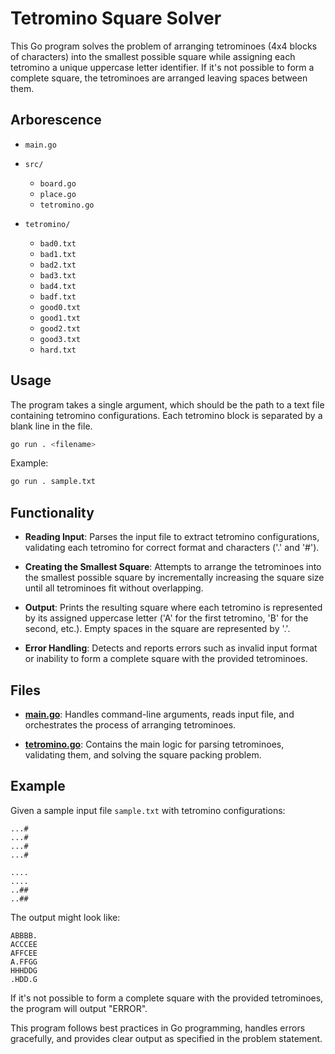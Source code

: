 # Tetromino Square Solver

This Go program solves the problem of arranging tetrominoes (4x4 blocks of characters) into the smallest possible square while assigning each tetromino a unique uppercase letter identifier. If it's not possible to form a complete square, the tetrominoes are arranged leaving spaces between them.

## Arborescence

- `main.go`
- `src/`
  - `board.go`
  - `place.go`
  - `tetromino.go`

- `tetromino/`
   - `bad0.txt`
   - `bad1.txt`
   - `bad2.txt`
   - `bad3.txt`
   - `bad4.txt`
   - `badf.txt`
   - `good0.txt`
   - `good1.txt`
   - `good2.txt`
   - `good3.txt`
   - `hard.txt`



## Usage

The program takes a single argument, which should be the path to a text file containing tetromino configurations. Each tetromino block is separated by a blank line in the file.

```bash
go run . <filename>
```

Example:
```bash
go run . sample.txt
```

## Functionality

- **Reading Input**: Parses the input file to extract tetromino configurations, validating each tetromino for correct format and characters ('.' and '#').
  
- **Creating the Smallest Square**: Attempts to arrange the tetrominoes into the smallest possible square by incrementally increasing the square size until all tetrominoes fit without overlapping.

- **Output**: Prints the resulting square where each tetromino is represented by its assigned uppercase letter ('A' for the first tetromino, 'B' for the second, etc.). Empty spaces in the square are represented by '.'.

- **Error Handling**: Detects and reports errors such as invalid input format or inability to form a complete square with the provided tetrominoes.

## Files

- **[main.go](main.go)**: Handles command-line arguments, reads input file, and orchestrates the process of arranging tetrominoes.
  
- **[tetromino.go](tetromino.go)**: Contains the main logic for parsing tetrominoes, validating them, and solving the square packing problem.

## Example

Given a sample input file `sample.txt` with tetromino configurations:
```
...#
...#
...#
...#

....
....
..##
..##
```

The output might look like:
```
ABBBB.
ACCCEE
AFFCEE
A.FFGG
HHHDDG
.HDD.G
```

If it's not possible to form a complete square with the provided tetrominoes, the program will output "ERROR".

This program follows best practices in Go programming, handles errors gracefully, and provides clear output as specified in the problem statement.